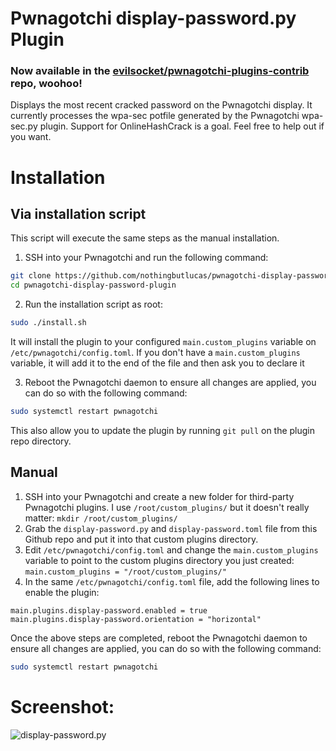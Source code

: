 # Pwnagotchi display-password.py Plugin

### Now available in the [evilsocket/pwnagotchi-plugins-contrib](https://github.com/evilsocket/pwnagotchi-plugins-contrib) repo, woohoo!

Displays the most recent cracked password on the Pwnagotchi display. It currently processes the wpa-sec potfile generated by the Pwnagotchi wpa-sec.py plugin. Support for OnlineHashCrack is a goal. Feel free to help out if you want.

# Installation

## Via installation script

This script will execute the same steps as the manual installation.

1. SSH into your Pwnagotchi and run the following command:
``` bash
git clone https://github.com/nothingbutlucas/pwnagotchi-display-password-plugin.git
cd pwnagotchi-display-password-plugin
```
2. Run the installation script as root:
``` bash
sudo ./install.sh

```
It will install the plugin to your configured `main.custom_plugins` variable on `/etc/pwnagotchi/config.toml`. If you don't have a `main.custom_plugins` variable, it will add it to the end of the file and then ask you to declare it

3. Reboot the Pwnagotchi daemon to ensure all changes are applied, you can do so with the following command:
``` bash
sudo systemctl restart pwnagotchi
```

This also allow you to update the plugin by running  ```git pull``` on the plugin repo directory.

## Manual

1. SSH into your Pwnagotchi and create a new folder for third-party Pwnagotchi plugins. I use `/root/custom_plugins/` but it doesn't really matter: `mkdir /root/custom_plugins/`
2. Grab the `display-password.py` and `display-password.toml` file from this Github repo and put it into that custom plugins directory.
3. Edit `/etc/pwnagotchi/config.toml` and change the `main.custom_plugins` variable to point to the custom plugins directory you just created: `main.custom_plugins = "/root/custom_plugins/"`
4. In the same `/etc/pwnagotchi/config.toml` file, add the following lines to enable the plugin:
```
main.plugins.display-password.enabled = true
main.plugins.display-password.orientation = "horizontal"
```
Once the above steps are completed, reboot the Pwnagotchi daemon to ensure all changes are applied, you can do so with the following command:
``` bash
sudo systemctl restart pwnagotchi
```

# Screenshot:

![display-password.py](/screenshot.jpg?raw=true "display-password.py")
